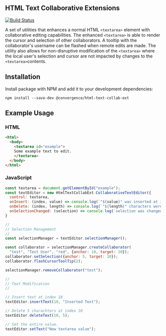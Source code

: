 ## HTML Text Collaborative Extensions
[![Build Status](https://travis-ci.org/convergencelabs/html-text-collab-ext.svg?branch=master)](https://travis-ci.org/convergencelabs/html-text-collab-ext)

A set of utilities that enhances a normal HTML `<textarea>` element with collaborative editing capabilities. The enhanced `<textarea>` is able to render the cursor and selection of other collaborators. A tooltip with the collaborator's username can be flashed when remote edits are made. The utility also allows for non-disruptive modification of the `<textarea>` where the local user's selection and cursor are not impacted by changes to the `<textarea>`contents.

## Installation

Install package with NPM and add it to your development dependencies:

```npm install --save-dev @convergence/html-text-collab-ext```

## Example Usage

### HTML
```html
<html>
  <body>
    <textarea id="example">
    Some example text to edit.
    </textarea>
  </body>
</html>
```

### JavaScript
```javascript
const textarea = document.getElementById("example");
const textEditor = new HtmlTextCollabExt.CollaborativeTextEditor({
  control: textarea,
  onInsert: (index, value) => console.log(`"${value}" was inserted at index ${index}`,
  onDelete: (index, length) => console.log(`"${length}" characters were deleted at index ${index}`,
  onSelectionChanged: (selection) => console.log(`selection was changed to ${JSON.stringify(selection)}`)
}

//
// Selection Management
//
const selectionManager = textEditor.selectionManager();

const collaborator = selectionManager.createCollaborator(
  "test", "Test User", "red", {anchor: 10, target: 20});
collaborator.setSelection({anchor: 5, target: 10});
collaborator.flashCursorToolTip(2);

selectionManager.removeCollaborator("test");

//
// Text Modification
//

// Insert text at index 10
textEditor.insertText(10, "Inserted Text");

// Delete 5 charachters at index 10
textEditor.deleteText(10, 5);

// Set the entire value.
textEditor.setText("New textarea value");
```

